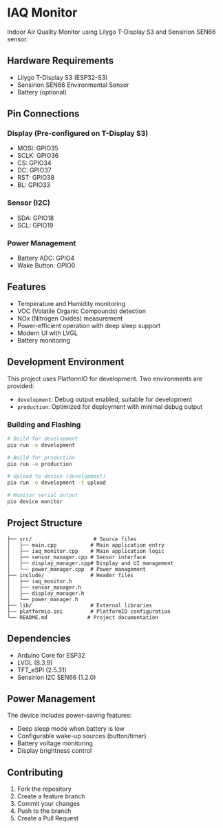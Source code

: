 # IAQ Monitor

Indoor Air Quality Monitor using Lilygo T-Display S3 and Sensirion SEN66 sensor.

## Hardware Requirements

- Lilygo T-Display S3 (ESP32-S3)
- Sensirion SEN66 Environmental Sensor
- Battery (optional)

## Pin Connections

### Display (Pre-configured on T-Display S3)
- MOSI: GPIO35
- SCLK: GPIO36
- CS: GPIO34
- DC: GPIO37
- RST: GPIO38
- BL: GPIO33

### Sensor (I2C)
- SDA: GPIO18
- SCL: GPIO19

### Power Management
- Battery ADC: GPIO4
- Wake Button: GPIO0

## Features

- Temperature and Humidity monitoring
- VOC (Volatile Organic Compounds) detection
- NOx (Nitrogen Oxides) measurement
- Power-efficient operation with deep sleep support
- Modern UI with LVGL
- Battery monitoring

## Development Environment

This project uses PlatformIO for development. Two environments are provided:
- `development`: Debug output enabled, suitable for development
- `production`: Optimized for deployment with minimal debug output

### Building and Flashing

```bash
# Build for development
pio run -e development

# Build for production
pio run -e production

# Upload to device (development)
pio run -e development -t upload

# Monitor serial output
pio device monitor
```

## Project Structure

```
├── src/                    # Source files
│   ├── main.cpp           # Main application entry
│   ├── iaq_monitor.cpp    # Main application logic
│   ├── sensor_manager.cpp # Sensor interface
│   ├── display_manager.cpp# Display and UI management
│   └── power_manager.cpp  # Power management
├── include/               # Header files
│   ├── iaq_monitor.h
│   ├── sensor_manager.h
│   ├── display_manager.h
│   └── power_manager.h
├── lib/                   # External libraries
├── platformio.ini         # PlatformIO configuration
└── README.md             # Project documentation
```

## Dependencies

- Arduino Core for ESP32
- LVGL (8.3.9)
- TFT_eSPI (2.5.31)
- Sensirion I2C SEN66 (1.2.0)

## Power Management

The device includes power-saving features:
- Deep sleep mode when battery is low
- Configurable wake-up sources (button/timer)
- Battery voltage monitoring
- Display brightness control

## Contributing

1. Fork the repository
2. Create a feature branch
3. Commit your changes
4. Push to the branch
5. Create a Pull Request 